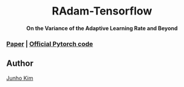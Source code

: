 <h1 align="center">RAdam-Tensorflow</h1>
<h4 align="center">On the Variance of the Adaptive Learning Rate and Beyond</h5>

### [Paper](https://arxiv.org/abs/1908.03265) | [Official Pytorch code](https://github.com/LiyuanLucasLiu/RAdam)


## Author
[Junho Kim](http://bit.ly/jhkim_ai)
